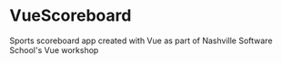# VueScoreboard

Sports scoreboard app created with Vue as part of Nashville Software School's Vue workshop

